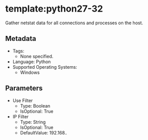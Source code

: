 <!-- region Generated -->
# template:python27-32

Gather netstat data for all connections and processes on the host.

## Metadata

- Tags:
  - None specified.
- Language: Python
- Supported Operating Systems:
  - Windows

## Parameters

- Use Filter
  - Type: Boolean
  - IsOptional: True
- IP Filter
  - Type: String
  - IsOptional: True
  - DefaultValue: 192.168.*.*
<!-- endregion -->
